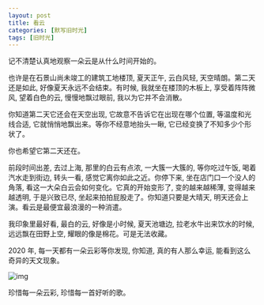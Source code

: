 ```yaml
---
layout: post
title: 看云
categories: [默写旧时光]
tags: [旧时光]
---
```


记不清楚认真地观察一朵云是从什么时间开始的。

也许是在石景山尚未竣工的建筑工地楼顶, 夏天正午, 云白风轻, 天空晴朗。第二天还是如此, 好像夏天永远不会结束。有时候, 我就坐在楼顶的木板上, 享受着阵阵微风, 望着白色的云, 慢慢地飘过眼前, 我以为它并不会消散。

你知道第二天它还会在天空出现, 它故意不告诉它在出现在哪个位置, 等温度和光线合适, 它就悄悄地飘出来。等你不经意地抬头一瞅, 它已经变换了不知多少个形状了。

你也希望它第二天还在。

前段时间出差, 去过上海, 那里的白云有点浓, 一大簇一大簇的, 等你吃过午饭, 喝着汽水走到街边, 转头一看, 感觉它离你如此之近。你停下来, 坐在店门口一个没人的角落, 看这一大朵白云会如何变化。它真的开始变形了, 变的越来越稀薄, 变得越来越透明, 于是兴致已尽, 坐起来拍拍屁股走了。你知道只要是大晴天, 明天还会上演。看云是最便宜最浪漫的一种消遣。

我印象里最好看, 最白的云, 好像是小时候, 夏天池塘边, 拉老水牛出来饮水的时候, 远远飘在田野上空, 耀眼的像是棉花。可是无法收藏。

2020 年, 每一天都有一朵云彩等你发现, 你知道, 真的有人那么幸运, 能看到这么奇异的天文现象。

![img](https://s3-img.meituan.net/v1/mss_3d027b52ec5a4d589e68050845611e68/ff/n0/0j/rv/1h_20518.jpg@596w_1l.jpg)

珍惜每一朵云彩, 珍惜每一首好听的歌。
